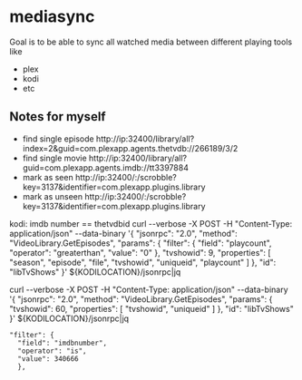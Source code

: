 # mediasync

Goal is to be able to sync all watched media between different playing tools like
- plex
- kodi
- etc


## Notes for myself
- find single episode http://ip:32400/library/all?index=2&guid=com.plexapp.agents.thetvdb://266189/3/2
- find single movie http://ip:32400/library/all?guid=com.plexapp.agents.imdb://tt3397884
- mark as seen http://ip:32400/:/scrobble?key=3137&identifier=com.plexapp.plugins.library
- mark as unseen http://ip:32400/:/scrobble?key=3137&identifier=com.plexapp.plugins.library

kodi:
imdb number == thetvdbid
curl --verbose -X POST -H "Content-Type: application/json" --data-binary '{
  "jsonrpc": "2.0",
  "method": "VideoLibrary.GetEpisodes",
  "params": {
    "filter": { 
      "field": "playcount", 
      "operator": "greaterthan", 
      "value": "0"
      },
    "tvshowid": 9,
    "properties": [
      "season",
      "episode",
      "file",
      "tvshowid",
      "uniqueid",
      "playcount"
    ]
  },
  "id": "libTvShows"
}' ${KODILOCATION}/jsonrpc|jq


curl --verbose -X POST -H "Content-Type: application/json" --data-binary '{
  "jsonrpc": "2.0",
  "method": "VideoLibrary.GetEpisodes",
  "params": {
    "tvshowid": 60,
    "properties": [
      "tvshowid",
      "uniqueid"
    ]
  },
  "id": "libTvShows"
}' ${KODILOCATION}/jsonrpc|jq



    "filter": {
      "field": "imdbnumber",
      "operator": "is",
      "value": 340666
      },